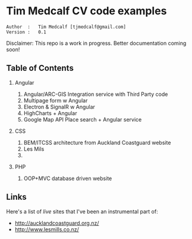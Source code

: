 Tim Medcalf CV code examples
=================================
```
Author  :   Tim Medcalf [tjmedcalf@gmail.com]  
Version :   0.1
```

Disclaimer: This repo is a work in progress. Better documentation coming soon!


Table of Contents
-----------------

1. Angular
	1. Angular/ARC-GIS Integration service with Third Party code
	2. Multipage form w Angular
	3. Electron & SignalR w Angular
	4. HighCharts + Angular
	5. Google Map API Place search + Angular service

2. CSS
	1. BEM/ITCSS architecture from Auckland Coastguard website
	2. Les Mils
	3. 

3. PHP
	1. OOP+MVC database driven website




Links
-----

Here's a list of *live* sites that I've been an instrumental part of:


* http://aucklandcoastguard.org.nz/
* http://www.lesmills.co.nz/
